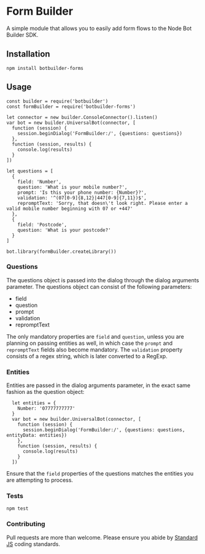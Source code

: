 # Form Builder

A simple module that allows you to easily add form flows to the Node Bot Builder SDK.

## Installation

  `npm install botbuilder-forms`

## Usage

  ```
  const builder = require('botbuilder')
  const formBuilder = require('botbuilder-forms')

  let connector = new builder.ConsoleConnector().listen()
  var bot = new builder.UniversalBot(connector, [
    function (session) {
      session.beginDialog('FormBuilder:/', {questions: questions})
    },
    function (session, results) {
      console.log(results)
    }
  ])

  let questions = [
    {
      field: 'Number',
      question: 'What is your mobile number?',
      prompt: 'Is this your phone number: {Number}?',
      validation: '^(07[0-9]{8,12}|447[0-9]{7,11})$',
      repromptText: 'Sorry, that doesn\'t look right. Please enter a valid mobile number beginning with 07 or +447'
    },
    {
      field: 'Postcode',
      question: 'What is your postcode?'
    }
  ]

  bot.library(formBuilder.createLibrary())
  ```

### Questions

The questions object is passed into the dialog through the dialog arguments parameter. The questions object can consist of the following parameters:

  * field
  * question
  * prompt
  * validation
  * repromptText

The only mandatory properties are `field` and `question`, unless you are planning on passing entities as well, in which case the `prompt` and `repromptText` fields also become mandatory. The `validation` property consists of a regex string, which is later converted to a RegExp.

### Entities

Entities are passed in the dialog arguments parameter, in the exact same fashion as the question object:

```
  let entities = {
    Number: '07777777777'
  }
  var bot = new builder.UniversalBot(connector, [
    function (session) {
      session.beginDialog('FormBuilder:/', {questions: questions, entityData: entities})
    },
    function (session, results) {
      console.log(results)
    }
  ])
```

Ensure that the `field` properties of the questions matches the entities you are attempting to process.

### Tests

  `npm test`

### Contributing

Pull requests are more than welcome. Please ensure you abide by [Standard JS](https://standardjs.com/) coding standards.

